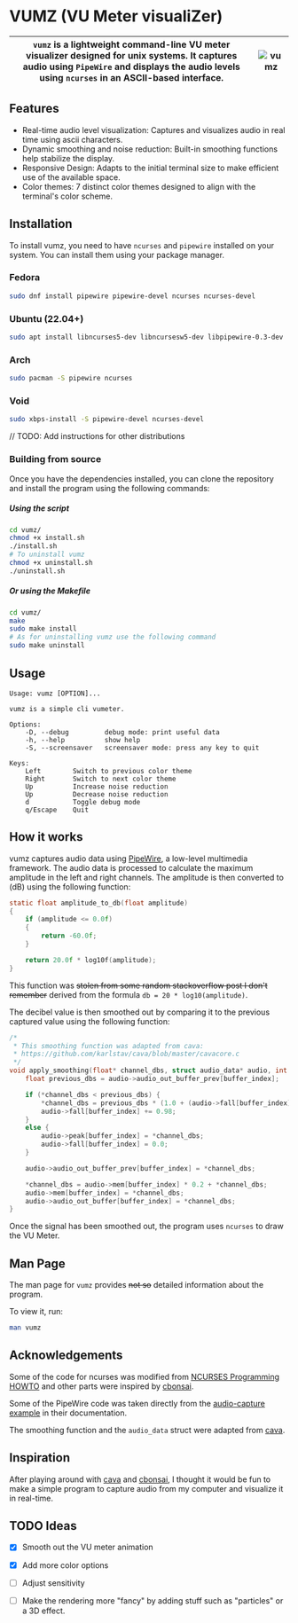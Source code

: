 # VUMZ (VU Meter visualiZer)

| <code>vumz</code> is a lightweight command-line VU meter visualizer designed for unix systems. It captures audio using <code>PipeWire</code> and displays the audio levels using <code>ncurses</code> in an ASCII-based interface. | ![vumz](doc/vumz.gif "vumz") |
|---|---|


## Features
- Real-time audio level visualization: Captures and visualizes audio in real time using ascii characters.
- Dynamic smoothing and noise reduction: Built-in smoothing functions help stabilize the display.
- Responsive Design: Adapts to the initial terminal size to make efficient use of the available space. 
- Color themes: 7 distinct color themes designed to align with the terminal's color scheme.

## Installation

To install vumz, you need to have `ncurses` and `pipewire` installed on your system. You can install them using your package manager.

### Fedora
```bash
sudo dnf install pipewire pipewire-devel ncurses ncurses-devel
```

### Ubuntu (22.04+)
```bash
sudo apt install libncurses5-dev libncursesw5-dev libpipewire-0.3-dev
```

### Arch
```bash
sudo pacman -S pipewire ncurses
```

### Void
```bash
sudo xbps-install -S pipewire-devel ncurses-devel
```

// TODO: Add instructions for other distributions

### Building from source

Once you have the dependencies installed, you can clone the repository and install the program using the following commands:

##### Using the script
```bash
cd vumz/
chmod +x install.sh
./install.sh
# To uninstall vumz
chmod +x uninstall.sh
./uninstall.sh
```

##### Or using the Makefile
```bash
cd vumz/
make
sudo make install
# As for uninstalling vumz use the following command
sudo make uninstall
```

## Usage

```
Usage: vumz [OPTION]...

vumz is a simple cli vumeter.

Options:
    -D, --debug         debug mode: print useful data
    -h, --help          show help
    -S, --screensaver   screensaver mode: press any key to quit

Keys:
    Left        Switch to previous color theme
    Right       Switch to next color theme
    Up          Increase noise reduction
    Up          Decrease noise reduction
    d           Toggle debug mode
    q/Escape    Quit
```
## How it works

vumz captures audio data using [PipeWire](https://pipewire.org/), a low-level multimedia framework. The audio data is processed to calculate the maximum amplitude in the left and right channels. The amplitude is then converted to (dB) using the following function:

```c
static float amplitude_to_db(float amplitude)
{
    if (amplitude <= 0.0f)
    {
        return -60.0f;
    }

    return 20.0f * log10f(amplitude);
}
```

This function was ~~stolen from some random stackoverflow post I don't remember~~ derived from the formula `db = 20 * log10(amplitude)`.


The decibel value is then smoothed out by comparing it to the previous captured value using the following function:

```c
/*
 * This smoothing function was adapted from cava:
 * https://github.com/karlstav/cava/blob/master/cavacore.c
 */
void apply_smoothing(float* channel_dbs, struct audio_data* audio, int buffer_index) {
    float previous_dbs = audio->audio_out_buffer_prev[buffer_index];

    if (*channel_dbs < previous_dbs) {
        *channel_dbs = previous_dbs * (1.0 + (audio->fall[buffer_index] * audio->fall[buffer_index] * 0.03));
        audio->fall[buffer_index] += 0.98;
    }
    else {
        audio->peak[buffer_index] = *channel_dbs;
        audio->fall[buffer_index] = 0.0;
    }

    audio->audio_out_buffer_prev[buffer_index] = *channel_dbs;

    *channel_dbs = audio->mem[buffer_index] * 0.2 + *channel_dbs;
    audio->mem[buffer_index] = *channel_dbs;
    audio->audio_out_buffer[buffer_index] = *channel_dbs;
}
```

Once the signal has been smoothed out, the program uses `ncurses` to draw the VU Meter.

## Man Page

The man page for `vumz` provides ~~not so~~ detailed information about the program.

To view it, run:

```bash
man vumz
```

## Acknowledgements

Some of the code for ncurses was modified from [NCURSES Programming HOWTO](https://tldp.org/HOWTO/NCURSES-Programming-HOWTO/index.html) and other parts were inspired by [cbonsai](https://gitlab.com/jallbrit/cbonsai).

Some of the PipeWire code was taken directly from the [audio-capture example](https://docs.pipewire.org/audio-capture_8c-example.html#a9) in their documentation.

The smoothing function and the `audio_data` struct were adapted from [cava](https://github.com/karlstav/cava).

## Inspiration

After playing around with [cava](https://github.com/karlstav/cava) and [cbonsai](https://gitlab.com/jallbrit/cbonsai), I thought it would be fun to make a simple program to capture audio from my computer and visualize it in real-time.

## TODO Ideas

- [x] Smooth out the VU meter animation
- [x] Add more color options
- [ ] Adjust sensitivity
- [ ] Make the rendering more "fancy" by adding stuff such as "particles" or a 3D effect.

